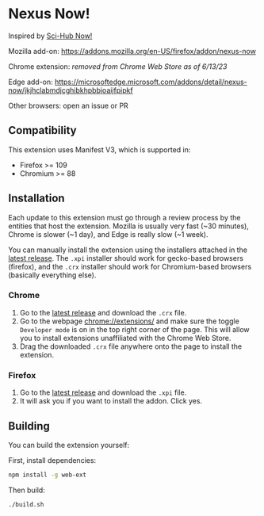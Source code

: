# Nexus Now!

Inspired by [Sci-Hub Now!](https://github.com/gchenfc/sci-hub-now)

Mozilla add-on: https://addons.mozilla.org/en-US/firefox/addon/nexus-now

Chrome extension: *removed from Chrome Web Store as of 6/13/23*

Edge add-on: https://microsoftedge.microsoft.com/addons/detail/nexus-now/jkjhclabmdjcghibkhpbbjoaijfpipkf

Other browsers: open an issue or PR

## Compatibility

This extension uses Manifest V3, which is supported in:

- Firefox >= 109
- Chromium >= 88

## Installation

Each update to this extension must go through a review process by the entities that host the extension. Mozilla is
usually very fast (~30 minutes), Chrome is slower (~1 day), and Edge is really slow (~1 week).

You can manually install the extension using the installers attached in
the [latest release](https://github.com/aokellermann/nexus-now/releases). The `.xpi` installer should work for
gecko-based browsers (firefox), and the `.crx` installer should work for Chromium-based browsers (basically everything
else).

### Chrome

1. Go to the [latest release](https://github.com/aokellermann/nexus-now/releases) and download the `.crx` file.
2. Go to the webpage [chrome://extensions/](chrome://extensions/) and make sure the toggle `Developer mode` is on in the
   top right corner of the page. This will allow you to install extensions unaffiliated with the Chrome Web Store.
3. Drag the downloaded `.crx` file anywhere onto the page to install the extension.

### Firefox

1. Go to the [latest release](https://github.com/aokellermann/nexus-now/releases) and download the `.xpi` file.
2. It will ask you if you want to install the addon. Click yes.

## Building

You can build the extension yourself:

First, install dependencies:

```bash
npm install -g web-ext
````

Then build:

```bash
./build.sh
```
